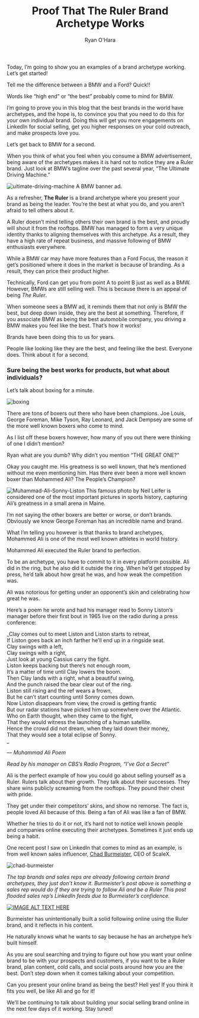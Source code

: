 ﻿---
layout: blog
title: Proof That The Ruler Brand Archetype Works
description: The other day, I wrote a blog post introducing you to the 12 brand archetypes, and why you should use them for social selling. Just a refresher, there are 12 different archetypes you can make your online brand be. If you stick to one of them, you’re customers will feel loyalty toward you. Add in one that is different from your peers in your industry, and you’re golden.
coverImage: /img/boxing.jpg
publishDate: Sep 12, 2018


author: Ryan O'Hara
authorProfile:  Ryan O'Hara has been an early employee at several startups helping them with marketing and prospecting tactics, including Dyn who was acquired by Oracle for $600+ million in 2016. He's had prospecting campaigns featured in Fortune, Mashable, and TheNextWeb. Ryan specializes in branding, business development, prospecting, and coaching people on how to make good digital first impressions. He also mentors two accelerators, The Iron Yard and The Alpha Loft, and hosts The Prospecting Podcast.
authorImage: /img/Ryan-OHara-Headshot.png
---


Today, I’m going to show you an examples of a brand archetype working. Let’s get started!

Tell me the difference between a BMW and a Ford? Quick!!

Words like “high end” or “the best” probably come to mind for BMW.

I’m going to prove you in this blog that the best brands in the world have archetypes, and the hope is, to convince you that you need to do this for your own individual brand. Doing this will get you more engagements on LinkedIn for social selling, get you higher responses on your cold outreach, and make prospects love you.

Let’s get back to BMW for a second.

When you think of what you feel when you consume a BMW advertisement, being aware of the archetypes makes it is hard not to notice they are a Ruler brand. Just look at BMW’s tagline over the past several year, “The Ultimate Driving Machine.”

![uitimate-driving-machine](/img/uitimate-driving-machine.png) A BMW banner ad.

As a refresher, **The Ruler** is a brand archetype where you present your brand as being the leader. You’re the best at what you do, and you aren’t afraid to tell others about it.

A Ruler doesn’t mind telling others their own brand is the best, and proudly will shout it from the rooftops. BMW has managed to form a very unique identity thanks to aligning themselves with this archetype. As a result, they have a high rate of repeat business, and massive following of BMW enthusiasts everywhere.

While a BMW car may have more features than a Ford Focus, the reason it get’s positioned where it does in the market is because of branding. As a result, they can price their product higher.

Technically, Ford can get you from point A to point B just as well as a BMW. However, BMWs are still selling well. This is because there is an appeal of being _The Ruler_.

When someone sees a BMW ad, it reminds them that not only is BMW the best, but deep down inside, they are the best at something. Therefore, if you associate BMW as being the best automobile company, you driving a BMW makes you feel like the best. That’s how it works!

Brands have been doing this to us for years.

People like looking like they are the best, and feeling like the best. Everyone does. Think about it for a second.

### Sure being the best works for products, but what about individuals?

Let’s talk about boxing for a minute.

![boxing](/img/boxing.jpg)

There are tons of boxers out there who have been champions. Joe Louis, George Foreman, Mike Tyson, Ray Leonard, and Jack Dempsey are some of the more well known boxers who come to mind.

As I list off these boxers however, how many of you out there were thinking of one I didn’t mention?

Ryan what are you dumb? Why didn’t you mention “THE GREAT ONE?”

Okay you caught me. His greatness is so well known, that he’s mentioned without me even mentioning him. Has there ever been a more well known boxer than Mohammed Ali? The People’s Champion?

![Muhammad-Ali-Sonny-Liston](/img/Muhammad-Ali-Sonny-Liston.jpg) This famous photo by Neil Leifer is considered one of the most important pictures in sports history, capturing Ali’s greatness in a small arena in Maine. 

I’m not saying the other boxers are better or worse, or don’t brands. Obviously we know George Foreman has an incredible name and brand.

What I’m telling you however is that thanks to brand archetypes, Mohammed Ali is one of the most well known athletes in world history.

Mohammed Ali executed the Ruler brand to perfection.

To be an archetype, you have to commit to it in every platform possible. Ali did in the ring, but he also did it outside the ring. When he’d get stopped by press, he’d talk about how great he was, and how weak the competition was.

Ali was notorious for getting under an opponent’s skin and celebrating how great he was.

Here’s a poem he wrote and had his manager read to Sonny Liston’s manager before their first bout in 1965 live on the radio during a press conference:

_Clay comes out to meet Liston and Liston starts to retreat,  
If Liston goes back an inch farther he’ll end up in a ringside seat.  
Clay swings with a left,  
Clay swings with a right,  
Just look at young Cassius carry the fight.  
Liston keeps backing but there’s not enough room,  
It’s a matter of time until Clay lowers the boom.  
Then Clay lands with a right, what a beautiful swing,  
And the punch raised the bear clear out of the ring.  
Liston still rising and the ref wears a frown,  
But he can’t start counting until Sonny comes down.  
Now Liston disappears from view, the crowd is getting frantic  
But our radar stations have picked him up somewhere over the Atlantic.  
Who on Earth thought, when they came to the fight,  
That they would witness the launching of a human satellite.  
Hence the crowd did not dream, when they laid down their money,  
That they would see a total eclipse of Sonny.  
_

_— Muhammad Ali Poem_

_Read by his manager on CBS’s Radio Program, “I’ve Got a Secret”_

Ali is the perfect example of how you could go about selling yourself as a Ruler. Rulers talk about their growth. They talk about their successes. They share wins publicly screaming from the rooftops. They pound their chest with pride.

They get under their competitors’ skins, and show no remorse. The fact is, people loved Ali because of this. Being a fan of Ali was like a fan of BMW.

Whether he tries to do it or not, it’s hard not to notice well known people and companies online executing their archetypes. Sometimes it just ends up being a habit.

One recent post I saw on LinkedIn that comes to mind as an example, is from well known sales influencer, [Chad Burmeister](https://www.linkedin.com/in/chadburmeister/), CEO of ScaleX.

![chad-burmeister](/img/chad-burmeister.png)

_The top brands and sales reps are already following certain brand archetypes, they just don’t know it. Burmeister’s post above is something a sales rep would do if they are trying to follow Ali and be a Ruler This post flooded sales rep’s LinkedIn feeds due to Burmeister’s confidence._

[![IMAGE ALT TEXT HERE](/img/whyThese3-1.png)](https://www.linkedin.com/embed/feed/update/urn:li:ugcPost:6383727270686707712
)

Burmeister has unintentionally built a solid following online using the Ruler brand, and it reflects in his content.

He naturally knows what he wants to say because he has an archetype he’s built himself.

As you are soul searching and trying to figure out how you want your online brand to be with your prospects and customers, if you want to be a Ruler brand, plan content, cold calls, and social posts around how you are the best. Don’t step down when it comes talking about your competition.

Can you present your online brand as being the best? Hell yes! If you think it fits you well, be like Ali and go for it!

We’ll be continuing to talk about building your social selling brand online in the next few days of it working. Stay tuned!